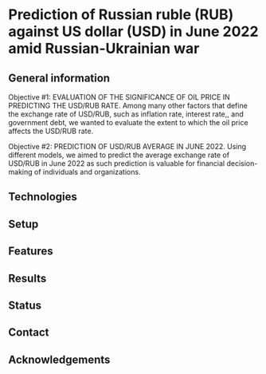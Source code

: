 # Prediction of Russian ruble (RUB) against US dollar (USD) in June 2022 amid Russian-Ukrainian war

## General information 
Objective #1: EVALUATION OF THE SIGNIFICANCE OF OIL PRICE IN PREDICTING THE USD/RUB RATE.
Among many other factors that define the exchange rate of USD/RUB, such as inflation rate, interest rate,, and government debt, we wanted to evaluate the extent to which the oil price affects the USD/RUB rate. 

Objective #2: PREDICTION OF USD/RUB AVERAGE IN JUNE 2022. 
Using different models, we aimed to predict the average exchange rate of USD/RUB in June 2022 as such prediction is valuable for financial decision-making of individuals and organizations. 


## Technologies 

## Setup 

## Features 

## Results 

## Status 

## Contact 

## Acknowledgements 

